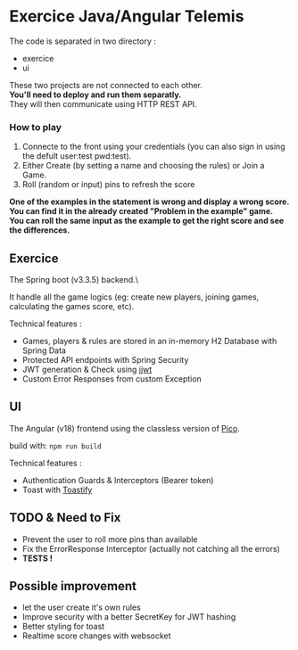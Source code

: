 # Exercice Java/Angular Telemis
The code is separated in two directory :
- exercice
- ui

These two projects are not connected to each other.\
**You'll need to deploy and run them separatly.** \
They will then communicate using HTTP REST API.

### How to play
 1. Connecte to the front using your credentials (you can also sign in using the defult user:test pwd:test).
 2. Either Create (by setting a name and choosing the rules) or Join a Game.
 3. Roll (random or input) pins to refresh the score

**One of the examples in the statement is wrong and display a wrong score.\
 You can find it in the already created "Problem in the example" game.\
You can roll the same input as the example to get the right score and see the differences.**

## Exercice
The Spring boot (v3.3.5) backend.\

It handle all the game logics (eg: create new players, joining games, calculating the games score, etc).

Technical features :
- Games, players & rules are stored in an in-memory H2 Database with Spring Data
- Protected API endpoints with Spring Security
- JWT generation & Check using [jjwt](https://github.com/jwtk/jjwt)
- Custom Error Responses from custom Exception

## UI
The Angular (v18) frontend using the classless version of [Pico](https://picocss.com/).

build with:
`npm run build`

Technical features :
- Authentication Guards & Interceptors (Bearer token)
- Toast with [Toastify](https://apvarun.github.io/toastify-js/)

## TODO & Need to Fix
 - Prevent the user to roll more pins than available 
 - Fix the ErrorResponse Interceptor (actually not catching all the errors)
 - **TESTS !**

## Possible improvement
 - let the user create it's own rules 
 - Improve security with a better SecretKey for JWT hashing
 - Better styling for toast
 - Realtime score changes with websocket
